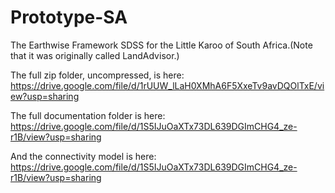 # Prototype-SA

The Earthwise Framework SDSS for the Little Karoo of South Africa.(Note that it was originally called LandAdvisor.)

The full zip folder, uncompressed, is here: https://drive.google.com/file/d/1rUUW_lLaH0XMhA6F5XxeTv9avDQOlTxE/view?usp=sharing 

The full documentation folder is here: https://drive.google.com/file/d/1S5IJuOaXTx73DL639DGImCHG4_ze-r1B/view?usp=sharing

And the connectivity model is here: https://drive.google.com/file/d/1S5IJuOaXTx73DL639DGImCHG4_ze-r1B/view?usp=sharing 
